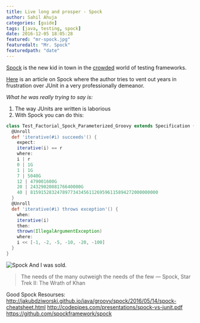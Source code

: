 ```yaml
---
title: Live long and prosper - Spock
author: Sahil Ahuja
categories: [guide]
tags: [java, testing, spock]
date: 2016-12-05 18:05:28
featured: "mr-spock.jpg"
featuredalt: "Mr. Spock"
featuredpath: "date"
---
```

[Spock](http://spockframework.org/) is the new kid in town in the [crowded](https://en.wikipedia.org/wiki/Unit_testing) world of testing frameworks.

[Here](https://accu.org/index.php/journals/2203) is an article on Spock where the author tries to vent out years in frustration over JUnit in a very professionally demeanor.

_What he was really trying to say is:_
<!--more-->
1. The way JUnits are written is laborious
1. With Spock you can do this: 
```Groovy
class Test_Factorial_Spock_Parameterized_Groovy extends Specification {
  @Unroll
  def 'iterative(#i) succeeds'() {
    expect:
    iterative(i) == r
    where:
    i | r
    0 | 1G
    1 | 1G
    7 | 5040G
    12 | 479001600G
    20 | 2432902008176640000G
    40 | 815915283247897734345611269596115894272000000000
  }
  @Unroll
  def 'iterative(#i) throws exception'() {
    when:
    iterative(i)
    then:
    thrown(IllegalArgumentException)
    where:
    i << [-1, -2, -5, -10, -20, -100]
  }
}
```
![Spock](/images/2016/mr-spock.jpg)
And I was sold.

> The needs of the many outweigh the needs of the few ― Spock, Star Trek II: The Wrath of Khan

Good Spock Resourses:
http://jakubdziworski.github.io/java/groovy/spock/2016/05/14/spock-cheatsheet.html
http://codepipes.com/presentations/spock-vs-junit.pdf
https://github.com/spockframework/spock
